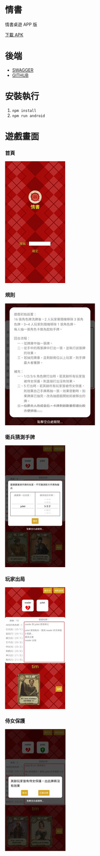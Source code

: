 # 情書
情書桌遊 APP 版

[下載 APK](https://drive.google.com/file/d/1ug21eRHdMSrmm5SOeTmB7VEinLFKxvUn/view)

# 後端
- [SWAGGER](https://letter-backend.herokuapp.com/swagger/)
- [GITHUB](https://github.com/readera193/letter-backend)

# 安裝執行
1. `npm install`
2. `npm run android`

# 遊戲畫面

### 首頁
![首頁](/assets/home.jpg)

### 規則
![規則](/assets/rule.jpg)

### 衛兵猜測手牌
![衛兵猜測手牌](/assets/guess.jpg)

### 玩家出局
![玩家出局](/assets/gameover.jpg)

### 侍女保護
![首頁](/assets/protect.jpg)

